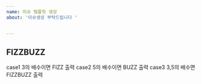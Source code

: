 ```yaml
---
name: 이슈 템플릿 생성
about: '이슈생성 부탁드립니다 '


---
```


## FIZZBUZZ 
 case1 3의 배수이면 FIZZ 출력
 case2 5의 배수이면 BUZZ 출력
case3 3,5의 배수면 FIZZBUZZ 출력
